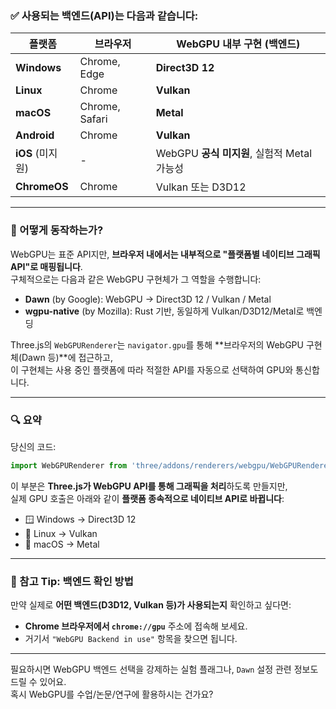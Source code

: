 ### ✅ 사용되는 백엔드(API)는 다음과 같습니다:

| 플랫폼 | 브라우저 | WebGPU 내부 구현 (백엔드) |
|--------|----------|----------------------------|
| **Windows** | Chrome, Edge | **Direct3D 12** |
| **Linux** | Chrome | **Vulkan** |
| **macOS** | Chrome, Safari | **Metal** |
| **Android** | Chrome | **Vulkan** |
| **iOS** (미지원) | - | WebGPU **공식 미지원**, 실험적 Metal 가능성 |
| **ChromeOS** | Chrome | Vulkan 또는 D3D12 |

---

### 🔧 어떻게 동작하는가?

WebGPU는 표준 API지만, **브라우저 내에서는 내부적으로 "플랫폼별 네이티브 그래픽 API"로 매핑됩니다**.  
구체적으로는 다음과 같은 WebGPU 구현체가 그 역할을 수행합니다:

- **Dawn** (by Google): WebGPU → Direct3D 12 / Vulkan / Metal
- **wgpu-native** (by Mozilla): Rust 기반, 동일하게 Vulkan/D3D12/Metal로 백엔딩

Three.js의 `WebGPURenderer`는 `navigator.gpu`를 통해 **브라우저의 WebGPU 구현체(Dawn 등)**에 접근하고,  
이 구현체는 사용 중인 플랫폼에 따라 적절한 API를 자동으로 선택하여 GPU와 통신합니다.

---

### 🔍 요약

당신의 코드:

```js
import WebGPURenderer from 'three/addons/renderers/webgpu/WebGPURenderer.js';
```

이 부분은 **Three.js가 WebGPU API를 통해 그래픽을 처리**하도록 만들지만,  
실제 GPU 호출은 아래와 같이 **플랫폼 종속적으로 네이티브 API로 바뀝니다**:

- 🪟 Windows → Direct3D 12  
- 🐧 Linux → Vulkan  
- 🍎 macOS → Metal

---

### 🧪 참고 Tip: 백엔드 확인 방법

만약 실제로 **어떤 백엔드(D3D12, Vulkan 등)가 사용되는지** 확인하고 싶다면:

- **Chrome 브라우저에서 `chrome://gpu`** 주소에 접속해 보세요.
- 거기서 `"WebGPU Backend in use"` 항목을 찾으면 됩니다.

---

필요하시면 WebGPU 백엔드 선택을 강제하는 실험 플래그나, `Dawn` 설정 관련 정보도 드릴 수 있어요.  
혹시 WebGPU를 수업/논문/연구에 활용하시는 건가요?
